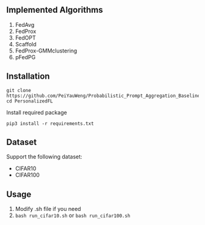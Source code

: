 ## Implemented Algorithms

1. FedAvg
2. FedProx
3. FedOPT
4. Scaffold
5. FedProx-GMMclustering
6. pFedPG

## Installation

```
git clone https://github.com/PeiYauWeng/Probabilistic_Prompt_Aggregation_Baseline
cd PersonalizedFL
```
Install required package
```
pip3 install -r requirements.txt
```

## Dataset
Support the following dataset:
* CIFAR10
* CIFAR100

## Usage

1. Modify .sh file if you need
2. `bash run_cifar10.sh` or `bash run_cifar100.sh`